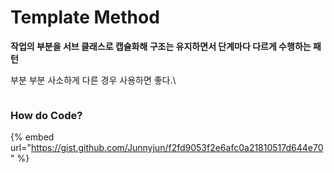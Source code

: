 # Template Method

**작업의 부분을 서브 클래스로 캡슐화해 구조는 유지하면서 단계마다 다르게 수행하는 패턴**

부분 부분 사소하게 다른 경우 사용하면 좋다.\


<img src="../../.gitbook/assets/file.drawing (1) (5).svg" alt="" class="gitbook-drawing">

### How do Code?

{% embed url="https://gist.github.com/Junnyjun/f2fd9053f2e6afc0a21810517d644e70" %}

